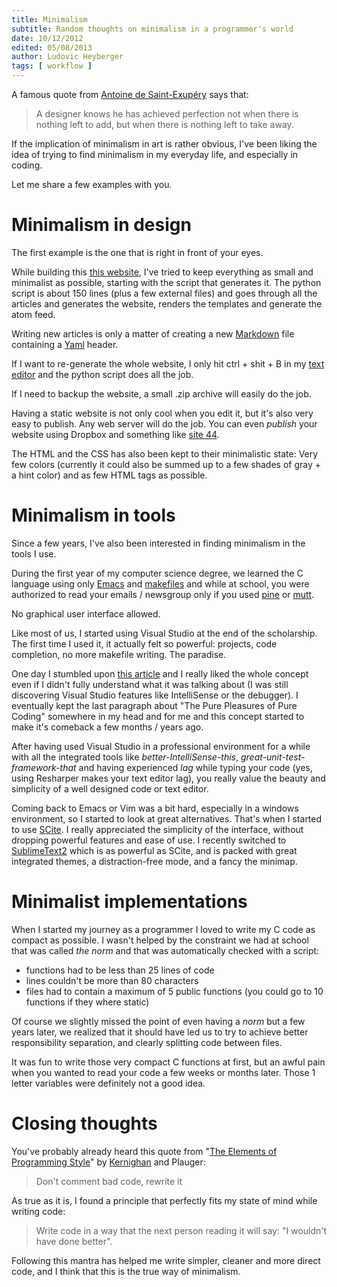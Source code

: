 ```yaml
---
title: Minimalism
subtitle: Random thoughts on minimalism in a programmer's world
date: 10/12/2012
edited: 05/08/2013
author: Ludovic Heyberger
tags: [ workflow ]
---
```


A famous quote from [Antoine de Saint-Exupéry](http://wikipedia.org/wiki/Antoine_de_Saint-Exupéry) says that:

> A designer knows he has achieved perfection not when there is nothing left to add, but when there is nothing left to take away.

If the implication of minimalism in art is rather obvious, I've been liking the idea of trying to find minimalism in my everyday life, and especially in coding.

Let me share a few examples with you.


# Minimalism in design

The first example is the one that is right in front of your eyes.

While building this [this website](./about.html), I've tried to keep everything as small and minimalist as possible, starting with the script that generates it.
The python script is about 150 lines (plus a few external files) and goes through all the articles and generates the website, renders the templates and generate the atom feed.

Writing new articles is only a matter of creating a new [Markdown](http://wikipedia.org/wiki/Markdown) file containing a [Yaml](http://wikipedia.org/wiki/YAML) header.

If I want to re-generate the whole website, I only hit ctrl + shit + B in my [text editor](http://www.sublimetext.com) and the python script does all the job.

If I need to backup the website, a small .zip archive will easily do the job.

Having a static website is not only cool when you edit it, but it's also very easy to publish.
Any web server will do the job.
You can even _publish_ your website using Dropbox and something like [site 44](http://www.site44.com).

The HTML and the CSS has also been kept to their minimalistic state:
Very few colors (currently it could also be summed up to a few shades of gray + a hint color) and as few HTML tags as possible.


# Minimalism in tools

Since a few years, I've also been interested in finding minimalism in the tools I use.

During the first year of my computer science degree, we learned the C language using only [Emacs](http://wikipedia.org/wiki/Emacs) and [makefiles](http://wikipedia.org/wiki/Make_(software)) and while at school, you were authorized to read your emails / newsgroup only if you used [pine](http://wikipedia.org/wiki/Pine_(email_client)) or [mutt](http://wikipedia.org/wiki/Mutt_(email_client)).

No graphical user interface allowed.

Like most of us, I started using Visual Studio at the end of the scholarship. The first time I used it, it actually felt so powerful: projects, code completion, no more makefile writing. The paradise.

One day I stumbled upon [this article](http://www.charlespetzold.com/etc/doesvisualstudiorotthemind.html) and I really liked the whole concept even if I didn't fully understand what it was talking about (I was still discovering Visual Studio features like IntelliSense or the debugger).
I eventually kept the last paragraph about "The Pure Pleasures of Pure Coding" somewhere in my head and for me and this concept started to make it's comeback a few months / years ago.

After having used Visual Studio in a professional environment for a while with all the integrated tools like _better-IntelliSense-this_, _great-unit-test-framework-that_ and having experienced *lag* while typing your code (yes, using Resharper makes your text editor lag), you really value the beauty and simplicity of a well designed code or text editor.

Coming back to Emacs or Vim was a bit hard, especially in a windows environment, so I started to look at great alternatives.
That's when I started to use [SCite](http://wikipedia.org/wiki/SciTE). I really appreciated the simplicity of the interface, without dropping powerful features and ease of use.
I recently switched to [SublimeText2](http://www.sublimetext.com) which is as powerful as SCite, and is packed with great integrated themes, a distraction-free mode, and a fancy the minimap.


# Minimalist implementations

When I started my journey as a programmer I loved to write my C code as compact as possible.
I wasn't helped by the constraint we had at school that was called _the norm_ and that was automatically checked with a script:

- functions had to be less than 25 lines of code
- lines couldn't be more than 80 characters
- files had to contain a maximum of 5 public functions (you could go to 10 functions if they where static)

Of course we slightly missed the point of even having a _norm_ but a few years later, we realized that it should have led us to try to achieve better responsibility separation, and clearly splitting code between files.

It was fun to write those very compact C functions at first, but an awful pain when you wanted to read your code a few weeks or months later.
Those 1 letter variables were definitely not a good idea.


# Closing thoughts

You've probably already heard this quote from "[The Elements of Programming Style](http://wikipedia.org/wiki/The_Elements_of_Programming_Style)" by [Kernighan](http://wikipedia.org/wiki/Brian_Kernighan) and Plauger:

> Don't comment bad code, rewrite it

As true as it is, I found a principle that perfectly fits my state of mind while writing code:

> Write code in a way that the next person reading it will say: "I wouldn't have done better".

Following this mantra has helped me write simpler, cleaner and more direct code, and I think that this is the true way of minimalism.
